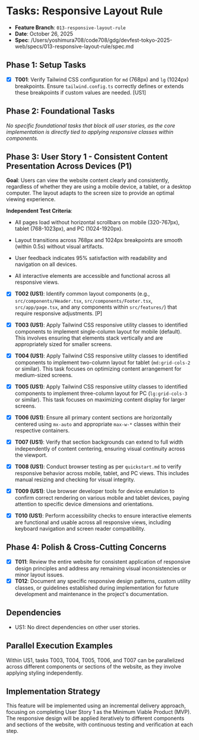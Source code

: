 # Tasks: Responsive Layout Rule

- **Feature Branch**: `013-responsive-layout-rule`
- **Date**: October 26, 2025
- **Spec**: /Users/yoshimura708/code708/gdg/devfest-tokyo-2025-web/specs/013-responsive-layout-rule/spec.md

## Phase 1: Setup Tasks

- [x] **T001**: Verify Tailwind CSS configuration for `md` (768px) and `lg` (1024px) breakpoints. Ensure `tailwind.config.ts` correctly defines or extends these breakpoints if custom values are needed. [US1]

## Phase 2: Foundational Tasks

_No specific foundational tasks that block all user stories, as the core implementation is directly tied to applying responsive classes within components._

## Phase 3: User Story 1 - Consistent Content Presentation Across Devices (P1)

**Goal**: Users can view the website content clearly and consistently, regardless of whether they are using a mobile device, a tablet, or a desktop computer. The layout adapts to the screen size to provide an optimal viewing experience.

**Independent Test Criteria**:

- All pages load without horizontal scrollbars on mobile (320-767px), tablet (768-1023px), and PC (1024-1920px).

- Layout transitions across 768px and 1024px breakpoints are smooth (within 0.5s) without visual artifacts.

- User feedback indicates 95% satisfaction with readability and navigation on all devices.

- All interactive elements are accessible and functional across all responsive views.

- [x] **T002 (US1)**: Identify common layout components (e.g., `src/components/Header.tsx`, `src/components/Footer.tsx`, `src/app/page.tsx`, and any components within `src/features/`) that require responsive adjustments. [P]

- [x] **T003 (US1)**: Apply Tailwind CSS responsive utility classes to identified components to implement single-column layout for mobile (default). This involves ensuring that elements stack vertically and are appropriately sized for smaller screens.

- [x] **T004 (US1)**: Apply Tailwind CSS responsive utility classes to identified components to implement two-column layout for tablet (`md:grid-cols-2` or similar). This task focuses on optimizing content arrangement for medium-sized screens.

- [x] **T005 (US1)**: Apply Tailwind CSS responsive utility classes to identified components to implement three-column layout for PC (`lg:grid-cols-3` or similar). This task focuses on maximizing content display for larger screens.

- [x] **T006 (US1)**: Ensure all primary content sections are horizontally centered using `mx-auto` and appropriate `max-w-*` classes within their respective containers.

- [x] **T007 (US1)**: Verify that section backgrounds can extend to full width independently of content centering, ensuring visual continuity across the viewport.

- [x] **T008 (US1)**: Conduct browser testing as per `quickstart.md` to verify responsive behavior across mobile, tablet, and PC views. This includes manual resizing and checking for visual integrity.

- [x] **T009 (US1)**: Use browser developer tools for device emulation to confirm correct rendering on various mobile and tablet devices, paying attention to specific device dimensions and orientations.

- [x] **T010 (US1)**: Perform accessibility checks to ensure interactive elements are functional and usable across all responsive views, including keyboard navigation and screen reader compatibility.

## Phase 4: Polish & Cross-Cutting Concerns

- [x] **T011**: Review the entire website for consistent application of responsive design principles and address any remaining visual inconsistencies or minor layout issues.
- [x] **T012**: Document any specific responsive design patterns, custom utility classes, or guidelines established during implementation for future development and maintenance in the project's documentation.

## Dependencies

- US1: No direct dependencies on other user stories.

## Parallel Execution Examples

Within US1, tasks T003, T004, T005, T006, and T007 can be parallelized across different components or sections of the website, as they involve applying styling independently.

## Implementation Strategy

This feature will be implemented using an incremental delivery approach, focusing on completing User Story 1 as the Minimum Viable Product (MVP). The responsive design will be applied iteratively to different components and sections of the website, with continuous testing and verification at each step.
